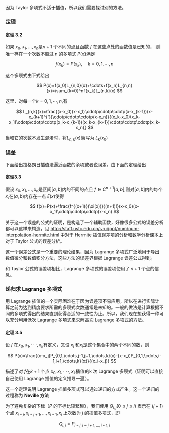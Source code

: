 
因为 Taylor 多项式不适于插值，所以我们需要探讨别的方法。

### 定理

#### 定理 3.2

如果 $x_0,x_1,...,x_n$是$n+1$ 个不同的点且函数 $f$ 在这些点处的函数值是已知的， 则唯一存在一个次数不超过 n 的多项式 $P(x)$满足

$$
f(x_k)=P(x_k),\quad k=0,1,\cdots,n
$$

这个多项式由下式给出

$$
P(x)=f(x_0)L_{n,0}(x)+\cdots+f(x_n)L_{n,n}(x)=\sum_{k=0}^nf(x_k)L_{n,k}(x)
$$

这里，对每一个$k=0,1,\cdots,n$,有

$$
L_{n,k}(x)=\frac{(x-x_0)(x-x_1)\cdotp\cdotp\cdotp(x-x_{k-1})(x-x_{k+1}^{'})\cdotp\cdotp\cdotp(x-x_n)}{(x_k-x_0)(x_k-x_1)\cdotp\cdotp\cdotp(x_k-x_{k-1})(x_k-x_{k+1})\cdotp\cdotp\cdotp(x_k-x_n)}
$$
  
当和它的次数不发生混淆时，将$L_{n,k}(x)$简写为 $L_k(x_0)$

### 误差

下面给出拉格朗日插值法逼近函数的余项或者说误差。由下面的定理给出

#### 定理3.3

假设 $x_0,x_1,...,x_n$是区间$[a,b]$内的不同的点且 $f\in C^{n+1}[a,b]$,则对$[a,b]$内的每个$x$,在$(a,b)$内存在一点 $\xi(x)$使得

$$
f(x)=P(x)+\frac{f^{(x+1)}(\xi(x))}{(n+1)!}(x-x_0)(x-x_1)\cdotp\cdotp\cdotp(x-x_n)
$$
 
关于这一个误差的公式的证明，是构造了一个辅助函数，好像很多公式的误差分析都可以这样来构造，见 http://staff.ustc.edu.cn/~rui/ppt/num/num-interpolation-hermite.html 中对于 Hermite 插值误差项的分析和数学分析课本上对于 Taylor 公式的误差分析。

这一个误差公式是一个重要的理论结果，因为 Lagrange 多项式广泛地用于导出数值微分和数值积分方法，这些方法的误差界根据 Lagrange 误差公式得到。

和 Taylor 公式的误差项相比，Lagrange 多项式的误差项使用了 $n + 1$ 个点的信息。

### 递归求 Lagrange 多项式

用 Lagrange 插值的一个实际困难在于因为误差项不易应用，所以在进行实际计算之前为达到精度要求所需的多项式次数通常是未知的。一般的做法是计算根据不同的多项式得出的结果直到获得合适的一致性为止。所以，我们现在想获得一种可以充分利用低次 Lagrange 多项式来求解高次 Lagrange 多项式的方法。

#### 定理 3.5

设 $f$ 在$x_0,x_1,\cdotp\cdotp\cdotp,x_k$有定义，又设 $x_j$ 和$x_i$是这个集合中的两个不同的数，则

$$
P(x)=\frac{(x-x_j)P_{0,1,\cdots,j-1,j+1,\cdots,k}(x)-(x-x_i)P_{0,1,\cdots,i-1,i+1,\cdots,k}(x)}{(x_i-x_j)}
$$

描述了对 $f$在$k+ 1$ 个点 $x_0,x_1,\cdotp\cdotp\cdotp,x_k$插值的k 次 Lagrange 多项式（证明可以直接自己使用 Lagrange 插值的定义推导一遍）。

这一个定理说明 Lagrange 插值多项式可以通过递归的方式产生。这一个递归的过程称为 **Neville 方法**

为了避免复杂的下标（$P$ 的下标比较繁琐），我们使用 $Q_{i, j}(0 \leq j \leq i)$ 表示在 $(j + 1)$ 个点 $x_{i - j}, x_{i - j + 1}, ..., x_{i - 1}, x_i$ 上次数为 $j$ 的插值多项式，即

$$
Q_{i, j} = P_{i - j, i - j + 1, ..., i - 1, i}
$$


